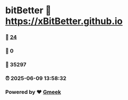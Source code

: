 # bitBetter :link: https://xBitBetter.github.io 
### :page_facing_up: [24](https://xBitBetter.github.io/tag.html) 
### :speech_balloon: 0 
### :hibiscus: 35297 
### :alarm_clock: 2025-06-09 13:58:32 
### Powered by :heart: [Gmeek](https://github.com/Meekdai/Gmeek)
